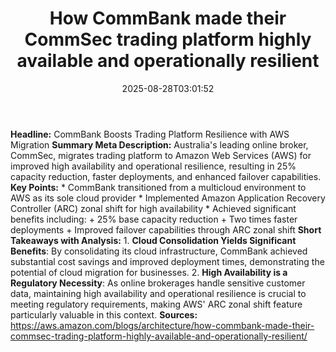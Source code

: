 ﻿---
title: "How CommBank made their CommSec trading platform highly available and operationally resilient"
date: "2025-08-28T03:01:52"
category: "Markets"
summary: ""
slug: "how commbank made their commsec trading platform highly avai"
source_urls:
  - "https://aws.amazon.com/blogs/architecture/how-commbank-made-their-commsec-trading-platform-highly-available-and-operationally-resilient/"
seo:
  title: "How CommBank made their CommSec trading platform highly available and operationally resilient | Hash n Hedge"
  description: ""
  keywords: ["news", "markets", "brief"]
---
**Headline:** CommBank Boosts Trading Platform Resilience with AWS Migration  **Summary Meta Description:** Australia's leading online broker, CommSec, migrates trading platform to Amazon Web Services (AWS) for improved high availability and operational resilience, resulting in 25% capacity reduction, faster deployments, and enhanced failover capabilities.  **Key Points:**  * CommBank transitioned from a multicloud environment to AWS as its sole cloud provider * Implemented Amazon Application Recovery Controller (ARC) zonal shift for high availability * Achieved significant benefits including: 	+ 25% base capacity reduction 	+ Two times faster deployments 	+ Improved failover capabilities through ARC zonal shift  **Short Takeaways with Analysis:**  1. **Cloud Consolidation Yields Significant Benefits**: By consolidating its cloud infrastructure, CommBank achieved substantial cost savings and improved deployment times, demonstrating the potential of cloud migration for businesses. 2. **High Availability is a Regulatory Necessity**: As online brokerages handle sensitive customer data, maintaining high availability and operational resilience is crucial to meeting regulatory requirements, making AWS' ARC zonal shift feature particularly valuable in this context.  **Sources:** https://aws.amazon.com/blogs/architecture/how-commbank-made-their-commsec-trading-platform-highly-available-and-operationally-resilient/ 
